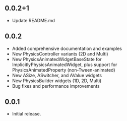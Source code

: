 ## 0.0.2+1

* Update README.md

## 0.0.2

* Added comprehensive documentation and examples
* New PhysicsController variants (2D and Multi)
* New PhysicsAnimatedWidgetBaseState for ImplicitlyPhysicsAnimatedWidget, plus support for PhysicsAnimatedProperty (non-Tween-animated)
* New ASize, ASwitcher, and AValue widgets
* New PhysicsBuilder widgets (1D, 2D, Multi)
* Bug fixes and performance improvements

## 0.0.1

* Initial release.
